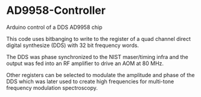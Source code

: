 # AD9958-Controller
Arduino control of a DDS AD9958 chip

This code uses bitbanging to write to the register of a 
quad channel direct digital synthesize (DDS)
with 32 bit frequency words. 

The DDS was phase synchronized to the NIST maser/timing infra
and the output was fed into an RF amplifier to drive
an AOM at 80 MHz. 

Other registers can be selected to modulate the amplitude and
phase of the DDS which was later used to create high frequencies for
multi-tone frequency modulation spectroscopy.
